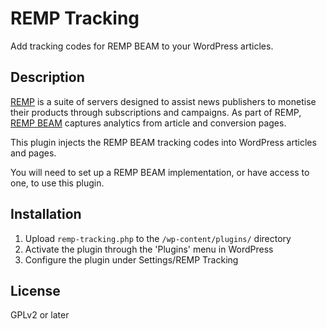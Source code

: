 # REMP Tracking

Add tracking codes for REMP BEAM to your WordPress articles.

## Description

[REMP](https://remp2020.com/) is a suite of servers designed to assist news publishers to monetise their products through subscriptions and campaigns. As part of REMP, [REMP BEAM](https://remp2020.com/beam.html) captures analytics from article and conversion pages.

This plugin injects the REMP BEAM tracking codes into WordPress articles and pages.

You will need to set up a REMP BEAM implementation, or have access to one, to use this plugin. 

## Installation

1. Upload `remp-tracking.php` to the `/wp-content/plugins/` directory
2. Activate the plugin through the 'Plugins' menu in WordPress
3. Configure the plugin under Settings/REMP Tracking

## License

GPLv2 or later